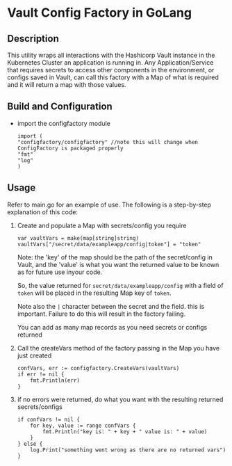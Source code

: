 # Vault Config Factory in GoLang

## Description
This utility wraps all interactions with the Hashicorp Vault instance in the Kubernetes Cluster an application is running in. 
Any Application/Service that requires secrets to access other components in the environment, or configs saved in Vault, 
can call this factory with a Map of what is required and it will return a map with those values.


## Build and Configuration
* import the configfactory module
    ```
  import (
  	"configfactory/configfactory" //note this will change when ConfigFactory is packaged properly
  	"fmt"
  	"log"
  )
  ```
   

## Usage
Refer to main.go for an example of use. 
The following is a step-by-step explanation of this code:
1. Create and populate a Map with secrets/config you require
    ```
    var vaultVars = make(map[string]string)
    vaultVars["/secret/data/exampleapp/config|token"] = "token" 
    ```
   Note: the 'key' of the map should be the path of the secret/config in Vault, and the 'value' is what you want the returned value to be known as for future use inyour code. 
   
   So, the value returned for `secret/data/exampleapp/config` with a field of `token` will be placed in the resulting Map key of `token`.
         
   Note also the `|` character between the secret and the field. this is important. Failure to do this will result in the factory failing.
   
   You can add as many map records as you need secrets or configs returned
    
 2. Call the createVars method of the factory passing in the Map you have just created
  
    ```
    confVars, err := configfactory.CreateVars(vaultVars)
    if err != nil {
    	fmt.Println(err)
    }
    ```
    
 3. if no errors were returned, do what you want with the resulting returned secrets/configs
 
    ```
    if confVars != nil {
    	for key, value := range confVars {
    		fmt.Println("key is: " + key + " value is: " + value)
    	}
    } else {
    	log.Print("something went wrong as there are no returned vars")
    }
    ```